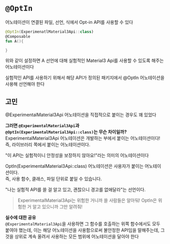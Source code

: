 # `@OptIn`
어노테이션이 연결된 파일, 선언, 식에서 Opt-in API를 사용할 수 있다

```kotlin
@OptIn(ExperimenatlMaterial3Api::class)
@Composable
fun A(){

}
```
위와 같이 설정하면 A 선언에 대해 실험적인 Material3 Api를 사용할 수 있도록 해주는 어노테이션이다

실험적인 API를 사용하기 위해서 해당 API가 정의된 패키지에서 @OptIn 어노테이션을 사용해 선언해야 한다

## 고민
@ExperimentalMaterial3Api 어노테이션을 직접적으로 붙이는 경우도 꽤 있었다       

**그러면 `@ExperimentalMaterial3Api`과 `@OptIn(ExperimentalMaterial3Api::class)`는 무슨 차이일까?**     
ExperimentalMaterial3Api 어노테이션은 개발하는 부에서 붙이는 어노테이션이다!        
즉, 라이브러리 쪽에서 붙이는 어노테이션이다.

"이 API는 실험적이니 안정성을 보장하지 않아요!"라는 의미의 어노테이션이다       

OptIn(ExperimentalMaterial3Api::class) 어노테이션은 사용자가 붙이는 어노테이션이다.     
즉, 사용 함수, 클래스, 파일 단위로 붙일 수 있습니다.

"나는 실험적 API를 쓸 걸 알고 있고, 괜찮으니 경고를 없애달라"는 선언이다.


> ExperimentalMaterial3Api는 위험한 거니까 쓸 사람들은 알아둬!
> OptIn은 위험한 거 알고 있으니까 그만 알려줘!

**실수에 대한 공유**        
`@ExperimentalMaterial3Api`을 사용하면 그 함수를 호출하는 위쪽 함수에서도 모두 붙여야 했는데, 이는 해당 어노테이션을 사용함으로써 불안정한 API임을 말해주는데, 그것을 상위로 계속 올려서 사용하는 모든 범위에 어노테이션을 달아야 한다